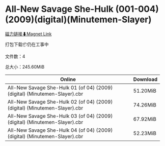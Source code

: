 # All-New Savage She-Hulk (001-004)(2009)(digital)(Minutemen-Slayer)

[磁力链接⬇Magnet Link](magnet:?xt=urn:btih:e0636e157ce2b2123b2a14796ebfa17e77c1689f&dn=All-New%20Savage%20She-Hulk%20%28001-004%29%282009%29%28digital%29%28Minutemen-Slayer%29)

打包下载📦仍在工事中

文件数：4

总大小：245.60MiB

Online | Download
--- | ---
All-New Savage She-Hulk 01 (of 04) (2009) (digital) (Minutemen-Slayer).cbr | 51.20MiB
All-New Savage She-Hulk 02 (of 04) (2009) (digital) (Minutemen-Slayer).cbr | 74.26MiB
All-New Savage She-Hulk 03 (of 04) (2009) (digital) (Minutemen-Slayer).cbr | 67.92MiB
All-New Savage She-Hulk 04 (of 04) (2009) (digital) (Minutemen-Slayer).cbr | 52.23MiB